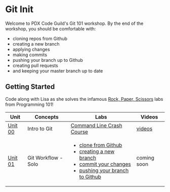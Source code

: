 # Git Init

Welcome to PDX Code Guild's Git 101 workshop. By the end of the workshop, you should be comfortable with:

- cloning repos from Github
- creating a new branch
- applying changes
- making commits
- pushing your branch up to Github
- creating pull requests
- and keeping your master branch up to date

## Getting Started
Code along with Lisa as she solves the infamous [Rock, Paper, Scissors](/labs/rps.md) labs from Programming 101!

| Unit | Concepts | Labs | Videos |
| ---- | -------- | ---- | ------ |
| [Unit 00](/units/unit-0.md) | Intro to Git | [Command Line Crash Course](https://learnrubythehardway.org/book/appendixa.html)  | [videos](https://www.youtube.com/playlist?list=PLCHnubFzFwjLDKwWQhH3BlGA9OasLKIFl) |
| [Unit 01](/units/unit-0.md) | Git Workflow - Solo | <ul><li>[clone from Github](/tutorials/clone.md)</li><li>[creating a new branch](tutorials/branch-new.md)</li><li>[commit your changes]()</li><li>[pushing your branch to Github]()</li></ul>  | coming soon |